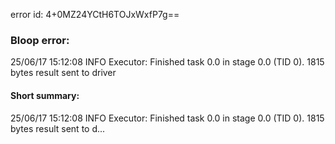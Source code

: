 error id: 4+0MZ24YCtH6TOJxWxfP7g==
### Bloop error:

25/06/17 15:12:08 INFO Executor: Finished task 0.0 in stage 0.0 (TID 0). 1815 bytes result sent to driver
#### Short summary: 

25/06/17 15:12:08 INFO Executor: Finished task 0.0 in stage 0.0 (TID 0). 1815 bytes result sent to d...